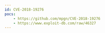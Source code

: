 ```yaml
---
id: CVE-2018-19276
pocs:
    - https://github.com/mpgn/CVE-2018-19276
    - https://www.exploit-db.com/raw/46327
---
```

